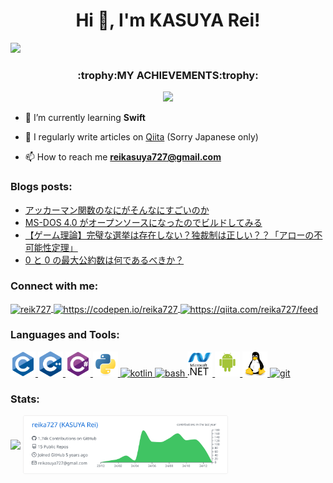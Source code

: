 <h1 align="center">
  Hi 👋, I'm KASUYA Rei!
</h1>

![](https://komarev.com/ghpvc/?username=reika727)

<h3 align="center">
  :trophy:MY ACHIEVEMENTS:trophy:
</h3>
<p align="center">
  <a href="https://github.com/ryo-ma/github-profile-trophy">
    <img src="https://github-profile-trophy.vercel.app/?username=reika727&column=-1" />
  </a>
</p>

- 🌱 I’m currently learning **Swift**

- 📝 I regularly write articles on [Qiita](https://qiita.com/reika727) (Sorry Japanese only)

- 📫 How to reach me **reikasuya727@gmail.com**

### Blogs posts:

<!-- BLOG-POST-LIST:START -->
- [アッカーマン関数のなにがそんなにすごいのか](https://qiita.com/reika727/items/b0b2e5c496644c56f0f8)
- [MS-DOS 4.0 がオープンソースになったのでビルドしてみる](https://qiita.com/reika727/items/32a74226aea427044b41)
- [【ゲーム理論】完璧な選挙は存在しない？独裁制は正しい？？「アローの不可能性定理」](https://qiita.com/reika727/items/fb0f33d7d9c29cb7cd58)
- [0 と 0 の最大公約数は何であるべきか？](https://qiita.com/reika727/items/9c317bf562b5df966cbf)
<!-- BLOG-POST-LIST:END -->

### Connect with me:

<p align="left">
  <a href="https://twitter.com/reik727" target="_blank">
    <img align="center" src="https://raw.githubusercontent.com/rahuldkjain/github-profile-readme-generator/master/src/images/icons/Social/twitter.svg" alt="reik727" height="30" width="40" />
  </a>
  <a href="https://codepen.io/reika727" target="_blank">
    <img align="center" src="https://raw.githubusercontent.com/rahuldkjain/github-profile-readme-generator/master/src/images/icons/Social/codepen.svg" alt="https://codepen.io/reika727" height="30" width="40" />
  </a>
  <a href="https://qiita.com/reika727/feed" target="_blank">
    <img align="center" src="https://raw.githubusercontent.com/rahuldkjain/github-profile-readme-generator/master/src/images/icons/Social/rss.svg" alt="https://qiita.com/reika727/feed" height="30" width="40" />
  </a>
</p>

### Languages and Tools:

<p align="left">
  <a href="https://www.cprogramming.com/" target="_blank" rel="noreferrer">
    <img src="https://raw.githubusercontent.com/devicons/devicon/master/icons/c/c-original.svg" alt="c" width="40" height="40"/>
  </a>
  <a href="https://www.w3schools.com/cpp/" target="_blank" rel="noreferrer">
    <img src="https://raw.githubusercontent.com/devicons/devicon/master/icons/cplusplus/cplusplus-original.svg" alt="cplusplus" width="40" height="40"/>
  </a>
  <a href="https://www.w3schools.com/cs/" target="_blank" rel="noreferrer">
    <img src="https://raw.githubusercontent.com/devicons/devicon/master/icons/csharp/csharp-original.svg" alt="csharp" width="40" height="40"/>
  </a>
  <a href="https://www.python.org" target="_blank" rel="noreferrer">
    <img src="https://raw.githubusercontent.com/devicons/devicon/master/icons/python/python-original.svg" alt="python" width="40" height="40"/>
  </a>
  <a href="https://kotlinlang.org" target="_blank" rel="noreferrer">
    <img src="https://www.vectorlogo.zone/logos/kotlinlang/kotlinlang-icon.svg" alt="kotlin" width="40" height="40"/>
  </a>
  <a href="https://www.gnu.org/software/bash/" target="_blank" rel="noreferrer">
    <img src="https://www.vectorlogo.zone/logos/gnu_bash/gnu_bash-icon.svg" alt="bash" width="40" height="40"/>
  </a>
  <a href="https://dotnet.microsoft.com/" target="_blank" rel="noreferrer">
    <img src="https://raw.githubusercontent.com/devicons/devicon/master/icons/dot-net/dot-net-original-wordmark.svg" alt="dotnet" width="40" height="40"/>
  </a>
  <a href="https://developer.android.com" target="_blank" rel="noreferrer">
    <img src="https://raw.githubusercontent.com/devicons/devicon/master/icons/android/android-original-wordmark.svg" alt="android" width="40" height="40"/>
  </a>
  <a href="https://www.linux.org/" target="_blank" rel="noreferrer">
    <img src="https://raw.githubusercontent.com/devicons/devicon/master/icons/linux/linux-original.svg" alt="linux" width="40" height="40"/>
  </a>
  <a href="https://git-scm.com/" target="_blank" rel="noreferrer">
    <img src="https://www.vectorlogo.zone/logos/git-scm/git-scm-icon.svg" alt="git" width="40" height="40"/>
  </a>
</p>

### Stats:

<p align="left">
  <img align="center" width="30%" src="https://github-readme-stats.vercel.app/api/top-langs?username=reika727&show_icons=true&layout=compact" />
  <a href="https://github.com/vn7n24fzkq/github-profile-summary-cards" target="_blank">
    <img align="center" width="65%" src="https://raw.githubusercontent.com/reika727/reika727/main/profile-summary-card-output/github/0-profile-details.svg" />
  </a>
</p>

<!--
**reika727/reika727** is a ✨ _special_ ✨ repository because its `README.md` (this file) appears on your GitHub profile.

Here are some ideas to get you started:

- 🔭 I’m currently working on ...
- 🌱 I’m currently learning ...
- 👯 I’m looking to collaborate on ...
- 🤔 I’m looking for help with ...
- 💬 Ask me about ...
- 📫 How to reach me: ...
- 😄 Pronouns: ...
- ⚡ Fun fact: ...
-->
